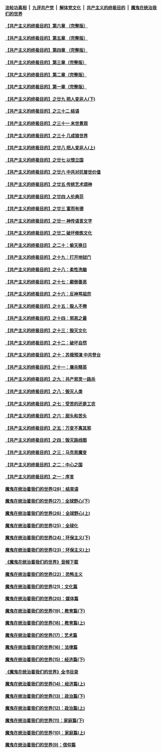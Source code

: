 ####  [法轮功真相](../../../../basic/blob/master/README.md?t=05092231) &nbsp;|&nbsp; [九评共产党](../../../../9ping.md/blob/master/README.md?t=05092231) &nbsp;|&nbsp; [解体党文化](../../../../jtdwh.md/blob/master/README.md?t=05092231)  &nbsp;|&nbsp; [共产主义的终极目的](../../../../gczydzjmd.md/blob/master/README.md?t=05092231) &nbsp;|&nbsp; [魔鬼在统治我们的世界](../../../../mgztzwmdsj.md/blob/master/README.md?t=05092231) 

#### [【共产主义的终极目的】第六章 （完整版）](../pages/nsc422/n11428913.md?t=05092231) 

#### [【共产主义的终极目的】第五章 （完整版）](../pages/nsc422/n11428912.md?t=05092231) 

#### [【共产主义的终极目的】第四章 （完整版）](../pages/nsc422/n11428907.md?t=05092231) 

#### [【共产主义的终极目的】第三章（完整版）](../pages/nsc422/n11428848.md?t=05092231) 

#### [【共产主义的终极目的】第二章（完整版）](../pages/nsc422/n11428831.md?t=05092231) 

#### [【共产主义的终极目的】第一章（完整版）](../pages/nsc422/n11417651.md?t=05092231) 

#### [【共产主义的终极目的】之廿九 把人变非人(下)](../pages/nsc422/n11344140.md?t=05092231) 

#### [【共产主义的终极目的】之三十二 结语](../pages/nsc422/n11360535.md?t=05092231) 

#### [【共产主义的终极目的】之三十一 末世景观](../pages/nsc422/n11351129.md?t=05092231) 

#### [【共产主义的终极目的】之三十 几成狼世界](../pages/nsc422/n11348280.md?t=05092231) 

#### [【共产主义的终极目的】之廿八 把人变非人(上)](../pages/nsc422/n11340492.md?t=05092231) 

#### [【共产主义的终极目的】之廿七 以恨立国](../pages/nsc422/n11336944.md?t=05092231) 

#### [【共产主义的终极目的】之廿六 中共对抗普世价值](../pages/nsc422/n11324785.md?t=05092231) 

#### [【共产主义的终极目的】之廿五 传统艺术颂神](../pages/nsc422/n11296396.md?t=05092231) 

#### [【共产主义的终极目的】之廿四 人伦典范](../pages/nsc422/n11296397.md?t=05092231) 

#### [【共产主义的终极目的】之廿三 富而有德](../pages/nsc422/n11283598.md?t=05092231) 

#### [【共产主义的终极目的】之廿一 神传语言文字](../pages/nsc422/n11263265.md?t=05092231) 

#### [【共产主义的终极目的】之廿二 破坏修炼文化](../pages/nsc422/n11245728.md?t=05092231) 

#### [【共产主义的终极目的】之二十：偷天换日](../pages/nsc422/n11238846.md?t=05092231) 

#### [【共产主义的终极目的】之十九：打开地狱门](../pages/nsc422/n11206376.md?t=05092231) 

#### [【共产主义的终极目的】之十八：柔性洗脑](../pages/nsc422/n11199994.md?t=05092231) 

#### [【共产主义的终极目的】之十七：颠倒善恶](../pages/nsc422/n11179782.md?t=05092231) 

#### [【共产主义的终极目的】之十六：反神骂祖宗](../pages/nsc422/n11166798.md?t=05092231) 

#### [【共产主义的终极目的】之十五：毁人不倦](../pages/nsc422/n11166792.md?t=05092231) 

#### [【共产主义的终极目的】之十四：邪恶之最](../pages/nsc422/n11150249.md?t=05092231) 

#### [【共产主义的终极目的】之十三：毁灭文化](../pages/nsc422/n11135227.md?t=05092231) 

#### [【共产主义的终极目的】之十二：破坏自然](../pages/nsc422/n11135214.md?t=05092231) 

#### [【共产主义的终极目的】之十：苏俄预演 中共登台](../pages/nsc422/n11118424.md?t=05092231) 

#### [【共产主义的终极目的】之十一：屠杀精英](../pages/nsc422/n11118442.md?t=05092231) 

#### [【共产主义的终极目的】之九：共产邪灵一路杀](../pages/nsc422/n11114139.md?t=05092231) 

#### [【共产主义的终极目的】之八：毁灭人类](../pages/nsc422/n11108503.md?t=05092231) 

#### [【共产主义的终极目的】之七：受苦的还是工农](../pages/nsc422/n11101809.md?t=05092231) 

#### [【共产主义的终极目的】之六：甜头和苦头](../pages/nsc422/n11096971.md?t=05092231) 

#### [【共产主义的终极目的】之五：万变不离其邪](../pages/nsc422/n11091285.md?t=05092231) 

#### [【共产主义的终极目的】之四：毁灭路线图](../pages/nsc422/n11086284.md?t=05092231) 

#### [【共产主义的终极目的】之三：马克思魔变](../pages/nsc422/n11061941.md?t=05092231) 

#### [【共产主义的终极目的】之二：中心之国](../pages/nsc422/n11047728.md?t=05092231) 

#### [【共产主义的终极目的】之一：序言](../pages/nsc422/n11086077.md?t=05092231) 

#### [魔鬼在统治着我们的世界(28)：结束语](../pages/nsc422/n10936246.md?t=05092231) 

#### [魔鬼在统治着我们的世界(27)：全球野心(下)](../pages/nsc422/n10928319.md?t=05092231) 

#### [魔鬼在统治着我们的世界(26)：全球野心(上)](../pages/nsc422/n10900318.md?t=05092231) 

#### [魔鬼在统治着我们的世界(25)：全球化](../pages/nsc422/n10788205.md?t=05092231) 

#### [魔鬼在统治着我们的世界(24)：环保主义(下)](../pages/nsc422/n10695307.md?t=05092231) 

#### [魔鬼在统治着我们的世界(23)：环保主义(上)](../pages/nsc422/n10688613.md?t=05092231) 

#### [《魔鬼在统治着我们的世界》音频下载](../pages/nsc422/n10635553.md?t=05092231) 

#### [魔鬼在统治着我们的世界(22)：恐怖主义](../pages/nsc422/n10614727.md?t=05092231) 

#### [魔鬼在统治着我们的世界(21)：文化篇](../pages/nsc422/n10597706.md?t=05092231) 

#### [魔鬼在统治着我们的世界(20)：媒体篇](../pages/nsc422/n10586579.md?t=05092231) 

#### [魔鬼在统治着我们的世界(19)：教育篇(下)](../pages/nsc422/n10564808.md?t=05092231) 

#### [魔鬼在统治着我们的世界(18)：教育篇(上)](../pages/nsc422/n10526970.md?t=05092231) 

#### [魔鬼在统治着我们的世界(17)：艺术篇](../pages/nsc422/n10499093.md?t=05092231) 

#### [魔鬼在统治着我们的世界(16)：法律篇](../pages/nsc422/n10485969.md?t=05092231) 

#### [魔鬼在统治着我们的世界(15)：经济篇(下)](../pages/nsc422/n10469975.md?t=05092231) 

#### [《魔鬼在统治着我们的世界》全书目录](../pages/nsc422/n10464261.md?t=05092231) 

#### [魔鬼在统治着我们的世界(14)：经济篇(上)](../pages/nsc422/n10457370.md?t=05092231) 

#### [魔鬼在统治着我们的世界(13)：政治篇(下)](../pages/nsc422/n10448270.md?t=05092231) 

#### [魔鬼在统治着我们的世界(12)：政治篇(上)](../pages/nsc422/n10444576.md?t=05092231) 

#### [魔鬼在统治着我们的世界(11)：家庭篇(下)](../pages/nsc422/n10440961.md?t=05092231) 

#### [魔鬼在统治着我们的世界(10)：家庭篇(上)](../pages/nsc422/n10435448.md?t=05092231) 

#### [魔鬼在统治着我们的世界(9)：信仰篇](../pages/nsc422/n10432159.md?t=05092231) 


